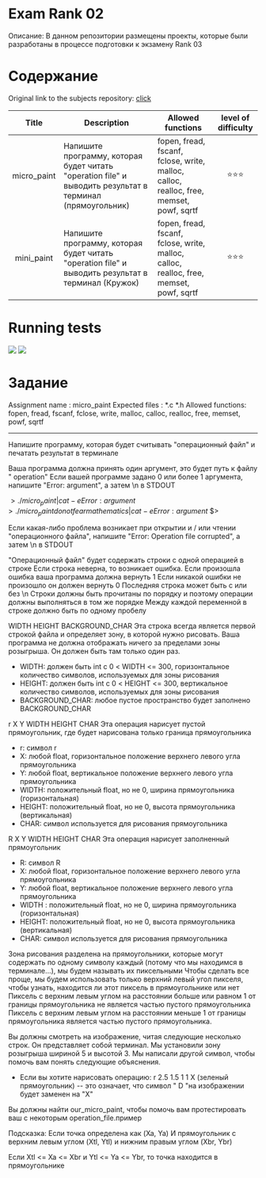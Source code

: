 # Exam Rank 02 #

Описание: В данном репозитории размещены проекты, которые были разработаны в процессе подготовки к экзамену Rank 03


# Содержание #

Original link to the subjects repository: [click](https://github.com/Glagan/42-exam-rank-03)

|	Title	  | Description | Allowed functions | level of difficulty |
|:-----------:|-------------|-------------------|:-------------------:|
| micro_paint | Напишите программу, которая будет читать "operation file" и выводить результат в терминал (прямоугольник)| fopen, fread, fscanf, fclose, write, malloc, calloc, realloc, free, memset, powf, sqrtf |:star::star::star:|
| mini_paint | Напишите программу, которая будет читать "operation file" и выводить результат в терминал (Кружок) | fopen, fread, fscanf, fclose, write, malloc, calloc, realloc, free, memset, powf, sqrtf|:star::star::star:|

# Running tests #
![](https://github.com/markveligod/exam/raw/master/examRank03/img/micro.gif)
![](https://github.com/markveligod/exam/raw/master/examRank03/img/mini.gif)

# Задание #

Assignment name  : micro_paint
Expected files   : *.c *.h
Allowed functions: fopen, fread, fscanf, fclose, write, malloc, calloc, realloc, free, memset, powf, sqrtf

--------------------------------------------------------------------

Напишите программу, которая будет считывать "операционный файл" и печатать результат в терминале

Ваша программа должна принять один аргумент, это будет путь к файлу " operation"
Если вашей программе задано 0 или более 1 аргумента, напишите "Error: argument", а затем \n в STDOUT

$> ./micro_paint | cat -e
Error: argument$
$> ./micro_paint do not fear mathematics | cat -e
Error: argument$
$>

Если какая-либо проблема возникает при открытии и / или чтении "операционного файла", напишите "Error: Operation file corrupted", а затем \n в STDOUT

"Операционный файл" будет содержать строки с одной операцией в строке
Если строка неверна, то возникает ошибка.
Если произошла ошибка ваша программа должна вернуть 1
Если никакой ошибки не произошло он должен вернуть 0
Последняя строка может быть с или без \n
Строки должны быть прочитаны по порядку и поэтому операции должны выполняться в том же порядке
Между каждой переменной в строке должно быть по одному пробелу

 WIDTH HEIGHT BACKGROUND_CHAR
Эта строка всегда является первой строкой файла и определяет зону, в которой нужно рисовать. Ваша программа не должна отображать ничего за пределами зоны розыгрыша. Он должен быть там только один раз.
- WIDTH: должен быть int с 0 < WIDTH <= 300, горизонтальное количество символов, используемых для зоны рисования
- HEIGHT: должен быть int с 0 < HEIGHT <= 300, вертикальное количество символов, используемых для зоны рисования
- BACKGROUND_CHAR: любое пустое пространство будет заполнено BACKGROUND_CHAR

r X Y WIDTH HEIGHT CHAR
Эта операция нарисует пустой прямоугольник, где будет нарисована только граница прямоугольника
- r: символ r
- X: любой float, горизонтальное положение верхнего левого угла прямоугольника
- Y: любой float, вертикальное положение верхнего левого угла прямоугольника
- WIDTH: положительный float, но не 0, ширина прямоугольника (горизонтальная)
- HEIGHT: положительный float, но не 0, высота прямоугольника (вертикальная)
- CHAR: символ используется для рисования прямоугольника

R X Y WIDTH HEIGHT CHAR
Эта операция нарисует заполненный прямоугольник
- R: символ R
- X: любой float, горизонтальное положение верхнего левого угла прямоугольника
- Y: любой float, вертикальное положение верхнего левого угла прямоугольника
- WIDTH : положительный float, но не 0, ширина прямоугольника (горизонтальная)
- HEIGHT: положительный float, но не 0, высота прямоугольника (вертикальная)
- CHAR: символ используется для рисования прямоугольника

Зона рисования разделена на прямоугольники, которые могут содержать по одному символу каждый (потому что мы находимся в терминале...), мы будем называть их пиксельными
Чтобы сделать все проще, мы будем использовать только верхний левый угол пикселя, чтобы узнать, находится ли этот пиксель в прямоугольнике или нет
Пиксель с верхним левым углом на расстоянии больше или равном 1 от границы прямоугольника не является частью пустого прямоугольника
Пиксель с верхним левым углом на расстоянии меньше 1 от границы прямоугольника является частью пустого прямоугольника.

Вы должны смотреть на изображение, читая следующие несколько строк. Он представляет собой терминал. Мы установили зону розыгрыша шириной 5 и высотой 3.
Мы написали другой символ, чтобы помочь вам понять следующие объяснения.
- Если вы хотите нарисовать операцию: r 2.5 1.5 1 1 X (зеленый прямоугольник)
-- это означает, что символ " D "на изображении будет заменен на "X"

Вы должны найти our_micro_paint, чтобы помочь вам протестировать ваш с некоторым operation_file.пример

Подсказка:
Если точка определена как (Xa, Ya)
И прямоугольник с верхним левым углом (Xtl, Ytl) и нижним правым углом (Xbr, Ybr)

Если Xtl <= Xa <= Xbr и Ytl <= Ya <= Ybr, то точка находится в прямоугольнике
